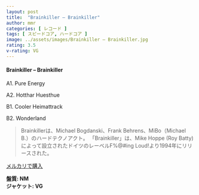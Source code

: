```yaml
---
layout: post
title:  "Brainkiller – Brainkiller"
author: mmr
categories: [ レコード ]
tags: [ スピードコア, ハードコア ]
image: ../assets/images/Brainkiller – Brainkiller.jpg
rating: 3.5
v-rating: VG
---
```


#### Brainkiller – Brainkiller

A1. Pure Energy

A2. Hotthar Huesthue

B1. Cooler Heimattrack

B2. Wonderland

> Brainkillerは、Michael Bogdanski、Frank Behrens、MiBo（Michael B.）のハードテクノアクト。
「Brainkiller」は、Mike Hoppe (Roy Batty)によって設立されたドイツのレーベルF%@#ing Loud!より1994年にリリースされた。

[メルカリで購入](https://jp.mercari.com/item/m87341186255)

<div class="mt-4 mb-4 d-flex align-items-center">
<strong class="mr-1">盤質: NM</strong>
</div>
<div class="mt-4 mb-4 d-flex align-items-center">
<strong class="mr-1">ジャケット: VG</strong>
</div>
